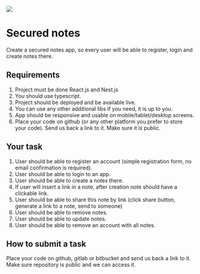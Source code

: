 ![](https://i.imgur.com/GazL7Ut.png)

# Secured notes

Create a secured notes app, so every user will be able to register, login and create notes there.

## Requirements

1. Project must be done React.js and Nest.js
2. You should use typescript.
3. Project should be deployed and be available live.
5. You can use any other additional libs if you need, it is up to you.
6. App should be responsive and usable on mobile/tablet/desktop screens.
7. Place your code on github (or any other platform you prefer to store your code). Send us back a link to it. Make sure it is public.

## Your task
1. User should be able to register an account (simple registration form, no email confirmation is required).
2. User should be able to login to an app.
3. User should be able to create a notes there.
4. If user will insert a link in a note, after creation note should have a clickable link.
5. User should be able to share this note by link (click share button, generate a link to a note, send to someone)
6. User should be able to remove notes.
7. User should be able to update notes.
8. User should be able to remove an account with all notes.

 ## How to submit a task
Place your code on github, gitlab or bitbucket and send us back a link to it. Make sure repository is public and we can access it.
